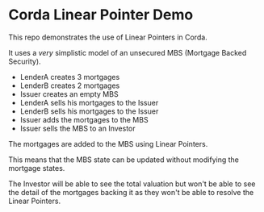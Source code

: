 # Corda Linear Pointer Demo

This repo demonstrates the use of Linear Pointers in Corda.

It uses a _very_ simplistic model of an unsecured MBS (Mortgage Backed Security).

* LenderA creates 3 mortgages
* LenderB creates 2 mortgages
* Issuer creates an empty MBS
* LenderA sells his mortgages to the Issuer
* LenderB sells his mortgages to the Issuer
* Issuer adds the mortgages to the MBS
* Issuer sells the MBS to an Investor

The mortgages are added to the MBS using Linear Pointers.

This means that the MBS state can be updated without modifying the mortgage states.

The Investor will be able to see the total valuation but won't be able to see the detail of the mortgages backing it as they won't be able to resolve the Linear Pointers.  
